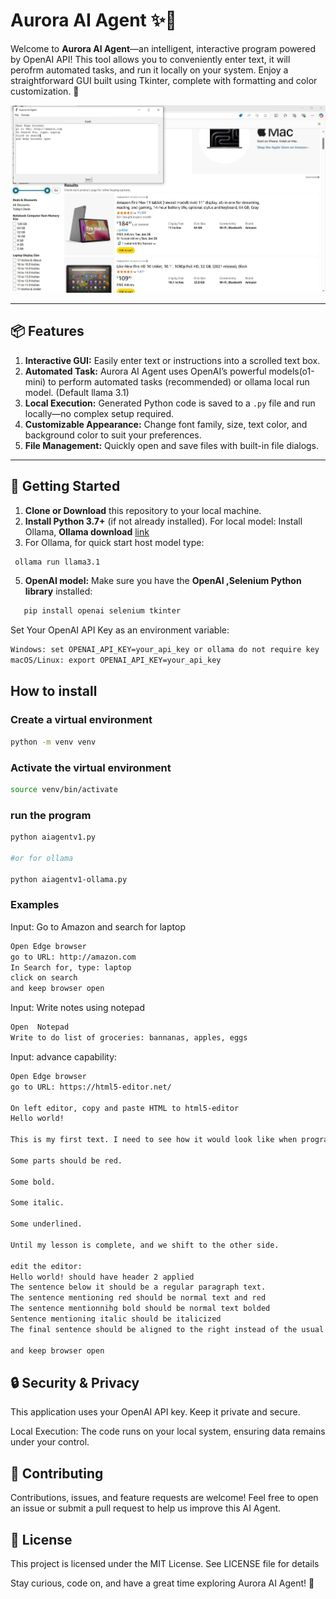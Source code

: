 

# Aurora AI Agent ✨🤖

Welcome to **Aurora AI Agent**—an intelligent, interactive program powered by OpenAI API! This tool allows you to conveniently enter text, it will perofrm automated tasks, and run it locally on your system. Enjoy a straightforward GUI built using Tkinter, complete with formatting and color customization. 🌈
<p align="center">
  <img src="https://github.com/tomtyiu/aurora-ai-agent/blob/main/aurora-agent.JPG" height="300" alt="AgentGPT Logo"/>
</p>

---

## 📦 Features
1. **Interactive GUI:** Easily enter text or instructions into a scrolled text box.
2. **Automated Task:** Aurora AI Agent uses OpenAI’s powerful models(o1-mini) to perform automated tasks (recommended) or ollama local run model.  (Default llama 3.1)
3. **Local Execution:** Generated Python code is saved to a `.py` file and run locally—no complex setup required.
4. **Customizable Appearance:** Change font family, size, text color, and background color to suit your preferences.
5. **File Management:** Quickly open and save files with built-in file dialogs.

---

## 🚀 Getting Started

1. **Clone or Download** this repository to your local machine.
2. **Install Python 3.7+** (if not already installed).  For local model: Install Ollama, **Ollama download** [link](https://ollama.com/download/windows)
3. For Ollama, for quick start host model type:
```bash
 ollama run llama3.1
```
5. **OpenAI model:** Make sure you have the **OpenAI ,Selenium Python library** installed:

```bash
   pip install openai selenium tkinter 
```

Set Your OpenAI API Key as an environment variable:
```bash
Windows: set OPENAI_API_KEY=your_api_key or ollama do not require key
macOS/Linux: export OPENAI_API_KEY=your_api_key
```

## How to install
### Create a virtual environment
```bash
python -m venv venv
```

### Activate the virtual environment
```bash
source venv/bin/activate
```

### run the program
```bash
python aiagentv1.py

#or for ollama

python aiagentv1-ollama.py

```

### Examples
Input: Go to Amazon and search for laptop
```bash
Open Edge browser
go to URL: http://amazon.com
In Search for, type: laptop
click on search
and keep browser open
```

Input: Write notes using notepad

```bash
Open  Notepad
Write to do list of groceries: bannanas, apples, eggs
```

Input: advance capability:
```bash
Open Edge browser
go to URL: https://html5-editor.net/ 

On left editor, copy and paste HTML to html5-editor
Hello world!

This is my first text. I need to see how it would look like when programmed with HTML.

Some parts should be red.

Some bold.

Some italic.

Some underlined.

Until my lesson is complete, and we shift to the other side.

edit the editor: 
Hello world! should have header 2 applied
The sentence below it should be a regular paragraph text.
The sentence mentioning red should be normal text and red
The sentence mentionnihg bold should be normal text bolded
Sentence mentioning italic should be italicized
The final sentence should be aligned to the right instead of the usual left

and keep browser open
```


##  🔒 Security & Privacy

This application uses your OpenAI API key. Keep it private and secure.

Local Execution: The code runs on your local system, ensuring data remains under your control.

##  🤝 Contributing

Contributions, issues, and feature requests are welcome! Feel free to open an issue or submit a pull request to help us improve this AI Agent.

##  📄 License

This project is licensed under the MIT License. See LICENSE file for details

Stay curious, code on, and have a great time exploring Aurora AI Agent! 🎉
